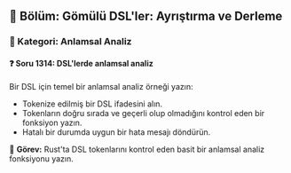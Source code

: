 ## 📘 Bölüm: Gömülü DSL'ler: Ayrıştırma ve Derleme
### 🔹 Kategori: Anlamsal Analiz
#### ❓ Soru 1314: DSL'lerde anlamsal analiz

Bir DSL için temel bir anlamsal analiz örneği yazın:

- Tokenize edilmiş bir DSL ifadesini alın.
- Tokenların doğru sırada ve geçerli olup olmadığını kontrol eden bir fonksiyon yazın.
- Hatalı bir durumda uygun bir hata mesajı döndürün.

🔧 **Görev:** Rust'ta DSL tokenlarını kontrol eden basit bir anlamsal analiz fonksiyonu yazın.
